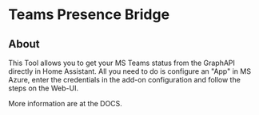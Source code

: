 # Teams Presence Bridge
## About

This Tool allows you to get your MS Teams status from the GraphAPI directly in Home Assistant. 
All you need to do is configure an "App" in MS Azure, enter the credentials in the add-on configuration and follow the steps on the Web-UI.

More information are at the DOCS.